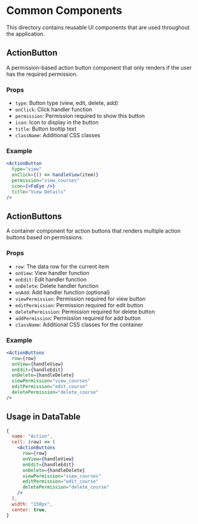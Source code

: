 # Common Components

This directory contains reusable UI components that are used throughout the application.

## ActionButton

A permission-based action button component that only renders if the user has the required permission.

### Props

- `type`: Button type (view, edit, delete, add)
- `onClick`: Click handler function
- `permission`: Permission required to show this button
- `icon`: Icon to display in the button
- `title`: Button tooltip text
- `className`: Additional CSS classes

### Example

```jsx
<ActionButton
  type="view"
  onClick={() => handleView(item)}
  permission="view_courses"
  icon={<FaEye />}
  title="View Details"
/>
```

## ActionButtons

A container component for action buttons that renders multiple action buttons based on permissions.

### Props

- `row`: The data row for the current item
- `onView`: View handler function
- `onEdit`: Edit handler function
- `onDelete`: Delete handler function
- `onAdd`: Add handler function (optional)
- `viewPermission`: Permission required for view button
- `editPermission`: Permission required for edit button
- `deletePermission`: Permission required for delete button
- `addPermission`: Permission required for add button
- `className`: Additional CSS classes for the container

### Example

```jsx
<ActionButtons
  row={row}
  onView={handleView}
  onEdit={handleEdit}
  onDelete={handleDelete}
  viewPermission="view_courses"
  editPermission="edit_course"
  deletePermission="delete_course"
/>
```

## Usage in DataTable

```jsx
{
  name: "Action",
  cell: (row) => (
    <ActionButtons
      row={row}
      onView={handleView}
      onEdit={handleEdit}
      onDelete={handleDelete}
      viewPermission="view_courses"
      editPermission="edit_course"
      deletePermission="delete_course"
    />
  ),
  width: "150px",
  center: true,
}
```
